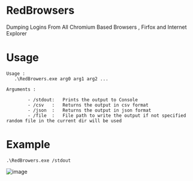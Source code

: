 # RedBrowsers
 Dumping Logins From All Chromium Based Browsers , Firfox and Internet Explorer

# Usage
```
Usage :
   .\RedBrowers.exe arg0 arg1 arg2 ...

Arguments :

        - /stdout:   Prints the output to Console
        - /csv   :   Returns the output in csv format
        - /json  :   Returns the output in json format
        - /file  :   File path to write the output if not specified random file in the current dir will be used

```
# Example
```
.\RedBrowers.exe /stdout
```
![image](https://user-images.githubusercontent.com/113052354/188942337-53eadde0-a203-42ad-ae8d-4931e32ac747.png)
